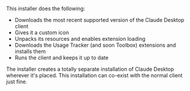 This installer does the following:

- Downloads the most recent supported version of the Claude Desktop client
- Gives it a custom icon
- Unpacks its resources and enables extension loading
- Downloads the Usage Tracker (and soon Toolbox) extensions and installs them
- Runs the client and keeps it up to date

The installer creates a totally separate installation of Claude Desktop wherever it's placed. This installation can co-exist with the normal client just fine.
